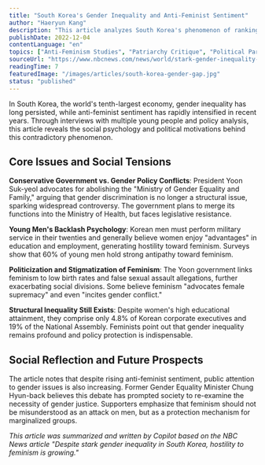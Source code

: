```yaml
---
title: "South Korea's Gender Inequality and Anti-Feminist Sentiment"
author: "Haeryun Kang"
description: "This article analyzes South Korea's phenomenon of ranking low in global gender equality while experiencing strong anti-feminist sentiment, exploring conservative government policies, young men's backlash psychology, and feminism's complex position in Korean society."
publishDate: 2022-12-04
contentLanguage: "en"
topics: ["Anti-Feminism Studies", "Patriarchy Critique", "Political Participation", "Workplace Equality", "Education Equality", "Race and Gender", "Fourth Wave Feminism"]
sourceUrl: "https://www.nbcnews.com/news/world/stark-gender-inequality-south-korea-hostility-feminism-growing-rcna59747"
readingTime: 7
featuredImage: "/images/articles/south-korea-gender-gap.jpg"
status: "published"
---
```


In South Korea, the world's tenth-largest economy, gender inequality has long persisted, while anti-feminist sentiment has rapidly intensified in recent years. Through interviews with multiple young people and policy analysis, this article reveals the social psychology and political motivations behind this contradictory phenomenon.

## Core Issues and Social Tensions

**Conservative Government vs. Gender Policy Conflicts**: President Yoon Suk-yeol advocates for abolishing the "Ministry of Gender Equality and Family," arguing that gender discrimination is no longer a structural issue, sparking widespread controversy. The government plans to merge its functions into the Ministry of Health, but faces legislative resistance.

**Young Men's Backlash Psychology**: Korean men must perform military service in their twenties and generally believe women enjoy "advantages" in education and employment, generating hostility toward feminism. Surveys show that 60% of young men hold strong antipathy toward feminism.

**Politicization and Stigmatization of Feminism**: The Yoon government links feminism to low birth rates and false sexual assault allegations, further exacerbating social divisions. Some believe feminism "advocates female supremacy" and even "incites gender conflict."

**Structural Inequality Still Exists**: Despite women's high educational attainment, they comprise only 4.8% of Korean corporate executives and 19% of the National Assembly. Feminists point out that gender inequality remains profound and policy protection is indispensable.

## Social Reflection and Future Prospects

The article notes that despite rising anti-feminist sentiment, public attention to gender issues is also increasing. Former Gender Equality Minister Chung Hyun-back believes this debate has prompted society to re-examine the necessity of gender justice. Supporters emphasize that feminism should not be misunderstood as an attack on men, but as a protection mechanism for marginalized groups.

*This article was summarized and written by Copilot based on the NBC News article "Despite stark gender inequality in South Korea, hostility to feminism is growing."*